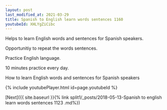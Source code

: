 ```yaml
---
layout: post
last_modified_at: 2021-03-29
title: Spanish to English learn words sentences 1160 
youtubeId: XHLYgZiCibc
---
```

 
 
Helps to learn English words and sentences for Spanish speakers.

Opportunitiy to repeat the words sentences. 

Practice English language. 
 
10 minutes practice every day. 
 
How to learn English words and sentences for Spanish speakers 
 
{% include youtubePlayer.html id=page.youtubeId %}
 
 
[Next]({{ site.baseurl }}{% link  split1/_posts/2018-05-13-Spanish to english learn words sentences 1123 .md%})
 
